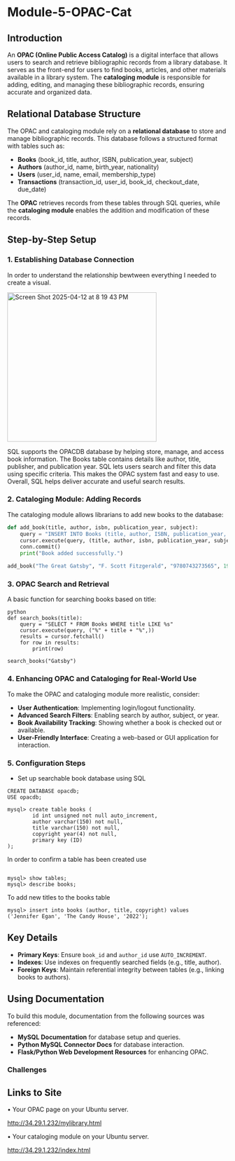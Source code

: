 # Module-5-OPAC-Cat

## Introduction
An **OPAC (Online Public Access Catalog)** is a digital interface that allows users to search and retrieve bibliographic records from a library database. It serves as the front-end for users to find books, articles, and other materials available in a library system. The **cataloging module** is responsible for adding, editing, and managing these bibliographic records, ensuring accurate and organized data.

## Relational Database Structure
The OPAC and cataloging module rely on a **relational database** to store and manage bibliographic records. This database follows a structured format with tables such as:

- **Books** (book_id, title, author, ISBN, publication_year, subject)
- **Authors** (author_id, name, birth_year, nationality)
- **Users** (user_id, name, email, membership_type)
- **Transactions** (transaction_id, user_id, book_id, checkout_date, due_date)

The **OPAC** retrieves records from these tables through SQL queries, while the **cataloging module** enables the addition and modification of these records.

## Step-by-Step Setup

### 1. Establishing Database Connection
In order to understand the relationship bewtween everything I needed to create a visual. 

<img width="341" alt="Screen Shot 2025-04-12 at 8 19 43 PM" src="https://github.com/user-attachments/assets/2e152f45-28ec-4c72-8ddb-dcf930ca1f08" />

SQL supports the OPACDB database by helping store, manage, and access book information. The Books table contains details like author, title, publisher, and publication year. SQL lets users search and filter this data using specific criteria. This makes the OPAC system fast and easy to use. Overall, SQL helps deliver accurate and useful search results.


### 2. Cataloging Module: Adding Records
The cataloging module allows librarians to add new books to the database:

```python
def add_book(title, author, isbn, publication_year, subject):
    query = "INSERT INTO Books (title, author, ISBN, publication_year, subject) VALUES (%s, %s, %s, %s, %s)"
    cursor.execute(query, (title, author, isbn, publication_year, subject))
    conn.commit()
    print("Book added successfully.")

add_book("The Great Gatsby", "F. Scott Fitzgerald", "9780743273565", 1925, "Fiction")
```

### 3. OPAC Search and Retrieval
A basic function for searching books based on title:

```
python
def search_books(title):
    query = "SELECT * FROM Books WHERE title LIKE %s"
    cursor.execute(query, ("%" + title + "%",))
    results = cursor.fetchall()
    for row in results:
        print(row)

search_books("Gatsby")
```

### 4. Enhancing OPAC and Cataloging for Real-World Use
To make the OPAC and cataloging module more realistic, consider:
- **User Authentication**: Implementing login/logout functionality.
- **Advanced Search Filters**: Enabling search by author, subject, or year.
- **Book Availability Tracking**: Showing whether a book is checked out or available.
- **User-Friendly Interface**: Creating a web-based or GUI application for interaction.

### 5. Configuration Steps

- Set up searchable book database using SQL
  
```
CREATE DATABASE opacdb;
USE opacdb;

mysql> create table books (
        id int unsigned not null auto_increment,
        author varchar(150) not null,
        title varchar(150) not null,
        copyright year(4) not null,
        primary key (ID)
);
```
In order to confirm a table has been created use 
```

mysql> show tables;
mysql> describe books;
```
To add new titles to the books table

```
mysql> insert into books (author, title, copyright) values
('Jennifer Egan', 'The Candy House', '2022');

```





## Key Details
- **Primary Keys**: Ensure `book_id` and `author_id` use `AUTO_INCREMENT`.
- **Indexes**: Use indexes on frequently searched fields (e.g., title, author).
- **Foreign Keys**: Maintain referential integrity between tables (e.g., linking books to authors).

## Using Documentation
To build this module, documentation from the following sources was referenced:
- **MySQL Documentation** for database setup and queries.
- **Python MySQL Connector Docs** for database interaction.
- **Flask/Python Web Development Resources** for enhancing OPAC.

### Challenges

## Links to Site
•	Your OPAC page on your Ubuntu server.

http://34.29.1.232/mylibrary.html

•	Your cataloging module on your Ubuntu server.

http://34.29.1.232/index.html
